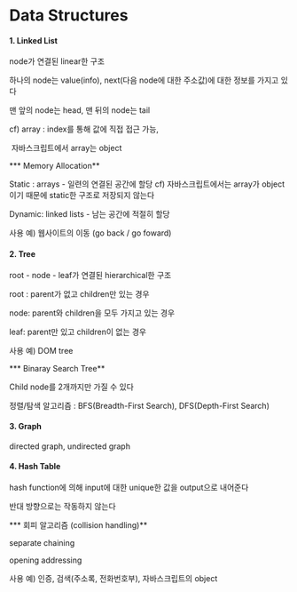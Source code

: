 # Data Structures



#### 1. Linked List

node가 연결된 linear한 구조

하나의 node는 value(info), next(다음 node에 대한 주소값)에 대한 정보를 가지고 있다

맨 앞의 node는 head, 맨 뒤의 node는 tail

cf) array : index를 통해 값에 직접 접근 가능, 

​		 자바스크립트에서 array는 object

*** Memory Allocation**

Static : arrays - 일련의 연결된 공간에 할당 cf) 자바스크립트에서는 array가 object이기 때문에 static한 구조로 저장되지 않는다

Dynamic: linked lists - 남는 공간에 적절히 할당

사용 예) 웹사이트의 이동 (go back / go foward)



#### 2. Tree

root - node - leaf가 연결된 hierarchical한 구조

root : parent가 없고 children만 있는 경우

node: parent와 children을 모두 가지고 있는 경우

leaf: parent만 있고 children이 없는 경우

사용 예) DOM tree

*** Binaray Search Tree**

Child node를 2개까지만 가질 수 있다

정렬/탐색 알고리즘 : BFS(Breadth-First Search), DFS(Depth-First Search)



#### 3. Graph

directed graph, undirected graph



#### 4. Hash Table

hash function에 의해 input에 대한 unique한 값을 output으로 내어준다

반대 방향으로는 작동하지 않는다

*** 회피 알고리즘 (collision handling)**

separate chaining

opening addressing

사용 예) 인증, 검색(주소록, 전화번호부), 자바스크립트의 object